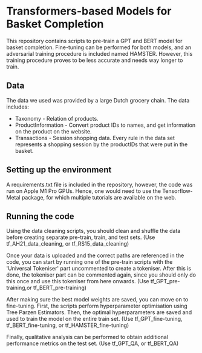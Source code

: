 # Transformers-based Models for Basket Completion

This repository contains scripts to pre-train a GPT and BERT model for basket completion. Fine-tuning can be performed for both models, and an adversarial training procedure is included named HAMSTER. However, this training procedure proves to be less accurate and needs way longer to train.

## Data

The data we used was provided by a large Dutch grocery chain. The data includes:

- Taxonomy - Relation of products.
- ProductInformation - Convert product IDs to names, and get information on the product on the website.
- Transactions - Session shopping data. Every rule in the data set represents a shopping session by the productIDs that were put in the basket. 

## Setting up the environment

A requirements.txt file is included in the repository, however, the code was run on Apple M1 Pro GPUs. Hence, one would need to use the Tensorflow-Metal package, for which multiple tutorials are available on the web.

## Running the code

Using the data cleaning scripts, you should clean and shuffle the data before creating separate pre-train, train, and test sets. (Use tf_AH21_data_cleaning, or  tf_RS15_data_cleaning)

Once your data is uploaded and the correct paths are referenced in the code, you can start by running one of the pre-train scripts with the 'Universal Tokeniser' part uncommented to create a tokeniser. After this is done, the tokeniser part can be commented again, since you should only do this once and use this tokeniser from here onwards. (Use tf_GPT_pre-training,or tf_BERT_pre-training)

After making sure the best model weights are saved, you can move on to fine-tuning. First, the scripts perform hyperparameter optimisation using Tree Parzen Estimators. Then, the optimal hyperparameters are saved and used to train the model on the entire train set. (Use tf_GPT_fine-tuning, tf_BERT_fine-tuning, or tf_HAMSTER_fine-tuning)

Finally, qualitative analysis can be performed to obtain additional performance metrics on the test set. (Use tf_GPT_QA, or tf_BERT_QA)
